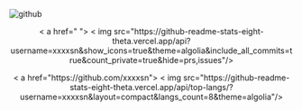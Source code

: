![github](https://github-readme-stats.vercel.app/api?username=xxxxsn&theme=algolia&show_icons=true)
<p align="center">
  < a href=" ">
    < img src="https://github-readme-stats-eight-theta.vercel.app/api?username=xxxxsn&show_icons=true&theme=algolia&include_all_commits=true&count_private=true&hide=prs,issues"/>
  </ a>
</p >
 
<p align="center">
  < a href="https://github.com/xxxxsn">
    < img src="https://github-readme-stats-eight-theta.vercel.app/api/top-langs/?username=xxxxsn&layout=compact&langs_count=8&theme=algolia"/>
  </ a>

</p >
